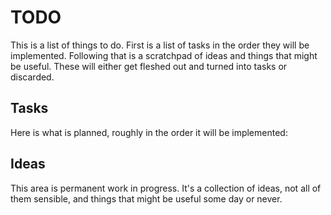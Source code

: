 # TODO

This is a list of things to do. First is a list of tasks in the order they 
will be implemented. Following that is a scratchpad of ideas and things that
might be useful. These will either get fleshed out and turned into tasks or 
discarded.

## Tasks

Here is what is planned, roughly in the order it will be implemented:

## Ideas

This area is permanent work in progress. It's a collection of ideas, not all of 
them sensible, and things that might be useful some day or never.
